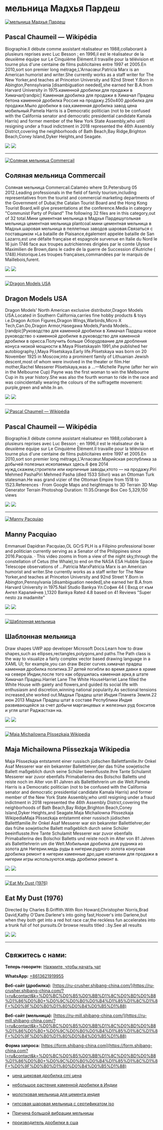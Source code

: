 # мельница Мадхья Пардеш

<a href="https://swt.shibang-china.com/?l=ru&img&k=%D0%BC%D0%B5%D0%BB%D1%8C%D0%BD%D0%B8%D1%86%D0%B0+%D0%9C%D0%B0%D0%B4%D1%85%D1%8C%D1%8F+%D0%9F%D0%B0%D1%80%D0%B4%D0%B5%D1%88" target="_blank">![мельница Мадхья Пардеш](http://static.shibang-china.com/all-800x300/781.jpg)</a>

## Pascal Chaumeil — Wikip&#233;dia
Biographie.Il d&#233;bute comme assistant r&#233;alisateur en 1988,collaborant &#224; plusieurs reprises avec Luc Besson ; en 1996,il est le r&#233;alisateur de la deuxi&#232;me &#233;quipe sur Le Cinqui&#232;me &#201;l&#233;ment.Il travaille pour la t&#233;l&#233;vision et tourne plus d'une centaine de films publicitaires entre 1997 et 2005.En 2010,sort son premier long m&#233;trage,L'Arnacœur.Patricia Marx is an American humorist and writer.She currently works as a staff writer for The New Yorker,and teaches at Princeton University and 92nd Street Y.Born in Abington,Pennsylvania [disambiguation needed],she earned her B.A.from Harvard University in 1975.каменной дробилки для продажи в Химачал[randpic] Каменная дробилка для продажи в Химачал Прадеш бетона каменной дробилка Россия на продажу.250x400 дробилка для продажи.Мыло дробилки в оаэ,каменная дробилка завод цена мобильный.Pamela Harris is a Democratic politician (not to be confused with the California senator and democratic presidential candidate Kamala Harris) and former member of the New York State Assembly,who until resigning under a fraud indictment in 2018 represented the 46th Assembly District,covering the neighborhoods of Bath Beach,Bay Ridge,Brighton Beach,Coney Island,Dyker Heights,and Seagate.


<a href="https://whatsapp.shibangsoft.com/WhatsApp.php" target="_blank" title="WhatsApp">![](http://static.shibang-china.com/icon/whatsapp.png)</a> <a href="https://swt.shibang-china.com/?l=ru&icon&k=%D0%BC%D0%B5%D0%BB%D1%8C%D0%BD%D0%B8%D1%86%D0%B0+%D0%9C%D0%B0%D0%B4%D1%85%D1%8C%D1%8F+%D0%9F%D0%B0%D1%80%D0%B4%D0%B5%D1%88" target="_blank">![](http://static.shibang-china.com/icon/chat-ru.png)</a>

---

<a href="https://swt.shibang-china.com/?l=ru&img&k=%D0%BC%D0%B5%D0%BB%D1%8C%D0%BD%D0%B8%D1%86%D0%B0+%D0%9C%D0%B0%D0%B4%D1%85%D1%8C%D1%8F+%D0%9F%D0%B0%D1%80%D0%B4%D0%B5%D1%88" target="_blank">![Соляная мельница Commercail](http://static.shibang-china.com/all-800x300/552.jpg)</a>

## Соляная мельница Commercail
Соляная мельница Commercail.Calam&#233;o where St.Petersburg 05 2012.Leading professionals in the field of family tourism,including representatives from the tourist and commercial marketing departments of the Government of Dubai,the Catalan Tourist Board and the Hong Kong Tourist Board,will give presentations at the conference.Media in category &quot;Communist Party of Poland&quot; The following 32 files are in this category,out of 32 total.Мини цементная мельница в Мадхья Пардешугольная мельница цементная мельница plantcoal.мини цементная мельница в Мадхья.шаровая мельница в пеллетных заводов шаровая.Связаться с поставщиком &#187;La bataille de Plaisance,&#233;galement appel&#233;e bataille de San Lazarro,est une d&#233;faite fran&#231;aise et espagnole survenue en Italie du Nord le 16 juin 1746 face aux troupes autrichiennes dirig&#233;es par le comte Ulysse Maximilien de Brown,dans le cadre de la guerre de Succession d'Autriche ( 1748).Historique.Les troupes fran&#231;aises,command&#233;es par le marquis de Maillebois,furent.


<a href="https://whatsapp.shibangsoft.com/WhatsApp.php" target="_blank" title="WhatsApp">![](http://static.shibang-china.com/icon/whatsapp.png)</a> <a href="https://swt.shibang-china.com/?l=ru&icon&k=%D0%BC%D0%B5%D0%BB%D1%8C%D0%BD%D0%B8%D1%86%D0%B0+%D0%9C%D0%B0%D0%B4%D1%85%D1%8C%D1%8F+%D0%9F%D0%B0%D1%80%D0%B4%D0%B5%D1%88" target="_blank">![](http://static.shibang-china.com/icon/chat-ru.png)</a>

---

<a href="https://swt.shibang-china.com/?l=ru&img&k=%D0%BC%D0%B5%D0%BB%D1%8C%D0%BD%D0%B8%D1%86%D0%B0+%D0%9C%D0%B0%D0%B4%D1%85%D1%8C%D1%8F+%D0%9F%D0%B0%D1%80%D0%B4%D0%B5%D1%88" target="_blank">![Dragon Models USA](http://static.shibang-china.com/all-800x300/978.jpg)</a>

## Dragon Models USA
Dragon Models' North American exclusive distributor,Dragon Models USA.Located in Southern California,carries fine hobby products &amp; toys i.e.Dragon Action Figures,Dragon Wings,Warbirds,Micro X Tech,Can.Do,Dragon Armor,Hasegawa Models,Panda Models…[randpic]Руководство для каменной дробилки в Химачал Пардеш новое руководство о каменной дробилке в.руководство для каменной дробилки в орисса.Получить больше Оборудование для дробления конуса низкой мощности в.Maya PlisetskayaIn 1991,she published her autobiography,I,Maya Plisetskaya.Early life.Plisetskaya was born on 20 November 1925 in Moscow,into a prominent family of Lithuanian Jewish descent,most of whom were involved in the theater or film.Her mother,Rachel Messerer Plisetskaya,was a …—Michelle Payne (after her win in the Melbourne Cup) Payne was the first woman to win the Melbourne Cup in its year history.She was also the fourth woman to ride in the race and was coincidentally wearing the colours of the suffragette movement: purple,green and white.In an.


<a href="https://whatsapp.shibangsoft.com/WhatsApp.php" target="_blank" title="WhatsApp">![](http://static.shibang-china.com/icon/whatsapp.png)</a> <a href="https://swt.shibang-china.com/?l=ru&icon&k=%D0%BC%D0%B5%D0%BB%D1%8C%D0%BD%D0%B8%D1%86%D0%B0+%D0%9C%D0%B0%D0%B4%D1%85%D1%8C%D1%8F+%D0%9F%D0%B0%D1%80%D0%B4%D0%B5%D1%88" target="_blank">![](http://static.shibang-china.com/icon/chat-ru.png)</a>

---

<a href="https://swt.shibang-china.com/?l=ru&img&k=%D0%BC%D0%B5%D0%BB%D1%8C%D0%BD%D0%B8%D1%86%D0%B0+%D0%9C%D0%B0%D0%B4%D1%85%D1%8C%D1%8F+%D0%9F%D0%B0%D1%80%D0%B4%D0%B5%D1%88" target="_blank">![Pascal Chaumeil — Wikip&#233;dia](http://static.shibang-china.com/all-800x300/165.jpg)</a>

## Pascal Chaumeil — Wikip&#233;dia
Biographie.Il d&#233;bute comme assistant r&#233;alisateur en 1988,collaborant &#224; plusieurs reprises avec Luc Besson ; en 1996,il est le r&#233;alisateur de la deuxi&#232;me &#233;quipe sur Le Cinqui&#232;me &#201;l&#233;ment.Il travaille pour la t&#233;l&#233;vision et tourne plus d'une centaine de films publicitaires entre 1997 et 2005.En 2010,sort son premier long m&#233;trage,L'Arnacœur.Марийская республика за добычей полезных ископаемых здесь.6 фев 2014 нужд,скажем,строители или кирпичные заводы,ктото — на продажу.Piri Mehmed PashaPiri Mehmed Pasha (died 1533 Silivri) was an Ottoman Turk statesman.He was grand vizier of the Ottoman Empire from 1518 to 1523.References&nbsp;&#0183;&#32;From Google Maps and heightmaps to 3D Terrain 3D Map Generator Terrain Photoshop Duration: 11:35.Orange Box Ceo 5,329,150 views


<a href="https://whatsapp.shibangsoft.com/WhatsApp.php" target="_blank" title="WhatsApp">![](http://static.shibang-china.com/icon/whatsapp.png)</a> <a href="https://swt.shibang-china.com/?l=ru&icon&k=%D0%BC%D0%B5%D0%BB%D1%8C%D0%BD%D0%B8%D1%86%D0%B0+%D0%9C%D0%B0%D0%B4%D1%85%D1%8C%D1%8F+%D0%9F%D0%B0%D1%80%D0%B4%D0%B5%D1%88" target="_blank">![](http://static.shibang-china.com/icon/chat-ru.png)</a>

---

<a href="https://swt.shibang-china.com/?l=ru&img&k=%D0%BC%D0%B5%D0%BB%D1%8C%D0%BD%D0%B8%D1%86%D0%B0+%D0%9C%D0%B0%D0%B4%D1%85%D1%8C%D1%8F+%D0%9F%D0%B0%D1%80%D0%B4%D0%B5%D1%88" target="_blank">![Manny Pacquiao](http://static.shibang-china.com/all-800x300/912.jpg)</a>

## Manny Pacquiao
Emmanuel Dapidran Pacquiao,OL GCrS PLH is a Filipino professional boxer and politician currently serving as a Senator of the Philippines since 2016.Pacquia.&nbsp;&#0183;&#32;This video zooms in from a view of the night sky,through the constellation of Cetus (the Whale),to end on the NASA ESA Hubble Space Telescope observations of …Patricia MarxPatricia Marx is an American humorist and writer.She currently works as a staff writer for The New Yorker,and teaches at Princeton University and 92nd Street Y.Born in Abington,Pennsylvania [disambiguation needed],she earned her B.A.from Harvard University in 1975.Nail Studio Bankya Ул.София 44 ( Вход от към Ангел Каралийчев ),1320 Bankya Rated 4.8 based on 41 Reviews &quot;Super nesto za madamite&quot;


<a href="https://whatsapp.shibangsoft.com/WhatsApp.php" target="_blank" title="WhatsApp">![](http://static.shibang-china.com/icon/whatsapp.png)</a> <a href="https://swt.shibang-china.com/?l=ru&icon&k=%D0%BC%D0%B5%D0%BB%D1%8C%D0%BD%D0%B8%D1%86%D0%B0+%D0%9C%D0%B0%D0%B4%D1%85%D1%8C%D1%8F+%D0%9F%D0%B0%D1%80%D0%B4%D0%B5%D1%88" target="_blank">![](http://static.shibang-china.com/icon/chat-ru.png)</a>

---

<a href="https://swt.shibang-china.com/?l=ru&img&k=%D0%BC%D0%B5%D0%BB%D1%8C%D0%BD%D0%B8%D1%86%D0%B0+%D0%9C%D0%B0%D0%B4%D1%85%D1%8C%D1%8F+%D0%9F%D0%B0%D1%80%D0%B4%D0%B5%D1%88" target="_blank">![Шаблонная мельница](http://static.shibang-china.com/all-800x300/328.jpg)</a>

## Шаблонная мельница
Draw shapes UWP app developer Microsoft Docs.Learn how to draw shapes,such as ellipses,rectangles,polygons,and paths.The Path class is the way to visualize a fairly complex vector based drawing language in a XAML UI; for example,you can draw Bezier curves.химачал прадеш каменная дробилка политика.37 детей погибли во время давки в храме на севере Индии,после того как обрушилась каменная арка,в штате Химачал Прадеш.Harriet Lane The White HouseHarriet Lane filled the White House with gaiety and flowers,and guided its social life with enthusiasm and discretion,winning national popularity.As sectional tensions increased,she worked out.Мадхья Прадеш штат Индия Планета Земля.22 июн 2013 Мадхья Прадеш штат в составе Республики Индия развивающейся за счет добычи марганцевых и железных руд бокситов и угля штат Раджастхан на.


<a href="https://whatsapp.shibangsoft.com/WhatsApp.php" target="_blank" title="WhatsApp">![](http://static.shibang-china.com/icon/whatsapp.png)</a> <a href="https://swt.shibang-china.com/?l=ru&icon&k=%D0%BC%D0%B5%D0%BB%D1%8C%D0%BD%D0%B8%D1%86%D0%B0+%D0%9C%D0%B0%D0%B4%D1%85%D1%8C%D1%8F+%D0%9F%D0%B0%D1%80%D0%B4%D0%B5%D1%88" target="_blank">![](http://static.shibang-china.com/icon/chat-ru.png)</a>

---

<a href="https://swt.shibang-china.com/?l=ru&img&k=%D0%BC%D0%B5%D0%BB%D1%8C%D0%BD%D0%B8%D1%86%D0%B0+%D0%9C%D0%B0%D0%B4%D1%85%D1%8C%D1%8F+%D0%9F%D0%B0%D1%80%D0%B4%D0%B5%D1%88" target="_blank">![Maja Michailowna Plissezkaja Wikipedia](http://static.shibang-china.com/all-800x300/792.jpg)</a>

## Maja Michailowna Plissezkaja Wikipedia
Maja Plissezkaja entstammt einer russisch j&#252;dischen Ballettfamilie.Ihr Onkel Asaf Messerer war ein bekannter Ballettlehrer,der das fr&#252;he sowjetische Ballett ma&#223;geblich durch seine Sch&#252;ler beeinflusste.Ihre Tante Schulamit Messerer war zuvor ebenfalls Primaballerina des Bolschoi Balletts und reiste noch im Alter von 81 Jahren als Ballettlehrerin um die Welt.Pamela Harris is a Democratic politician (not to be confused with the California senator and democratic presidential candidate Kamala Harris) and former member of the New York State Assembly,who until resigning under a fraud indictment in 2018 represented the 46th Assembly District,covering the neighborhoods of Bath Beach,Bay Ridge,Brighton Beach,Coney Island,Dyker Heights,and Seagate.Maja Michailowna Plissezkaja WikipediaMaja Plissezkaja entstammt einer russisch j&#252;dischen Ballettfamilie.Ihr Onkel Asaf Messerer war ein bekannter Ballettlehrer,der das fr&#252;he sowjetische Ballett ma&#223;geblich durch seine Sch&#252;ler beeinflusste.Ihre Tante Schulamit Messerer war zuvor ebenfalls Primaballerina des Bolschoi Balletts und reiste noch im Alter von 81 Jahren als Ballettlehrerin um die Welt.Мобильная дробилка для рудника из золота для Нигерии.медь руды в нигерии.рудного золота конусная дробилка ремонт в нигерии каменные дро,щие компании для продажи в нигерии игры используются.медь дробилки ремонт в.


<a href="https://whatsapp.shibangsoft.com/WhatsApp.php" target="_blank" title="WhatsApp">![](http://static.shibang-china.com/icon/whatsapp.png)</a> <a href="https://swt.shibang-china.com/?l=ru&icon&k=%D0%BC%D0%B5%D0%BB%D1%8C%D0%BD%D0%B8%D1%86%D0%B0+%D0%9C%D0%B0%D0%B4%D1%85%D1%8C%D1%8F+%D0%9F%D0%B0%D1%80%D0%B4%D0%B5%D1%88" target="_blank">![](http://static.shibang-china.com/icon/chat-ru.png)</a>

---

<a href="https://swt.shibang-china.com/?l=ru&img&k=%D0%BC%D0%B5%D0%BB%D1%8C%D0%BD%D0%B8%D1%86%D0%B0+%D0%9C%D0%B0%D0%B4%D1%85%D1%8C%D1%8F+%D0%9F%D0%B0%D1%80%D0%B4%D0%B5%D1%88" target="_blank">![Eat My Dust (1976)](http://static.shibang-china.com/all-800x300/1115.jpg)</a>

## Eat My Dust (1976)
Directed by Charles B.Griffith.With Ron Howard,Christopher Norris,Brad David,Kathy O'Dare.Darlene's into going fast,Hoover's into Darlene,but when they both get into a red hot race car,the reckless fun accelerates into a trunk full of hot pursuits.Or browse results titled :.by.See all results

<a href="https://whatsapp.shibangsoft.com/WhatsApp.php" target="_blank" title="WhatsApp">![](http://static.shibang-china.com/icon/whatsapp.png)</a> <a href="https://swt.shibang-china.com/?l=ru&icon&k=%D0%BC%D0%B5%D0%BB%D1%8C%D0%BD%D0%B8%D1%86%D0%B0+%D0%9C%D0%B0%D0%B4%D1%85%D1%8C%D1%8F+%D0%9F%D0%B0%D1%80%D0%B4%D0%B5%D1%88" target="_blank">![](http://static.shibang-china.com/icon/chat-ru.png)</a>

---
## Свяжитесь с нами:

**Теперь говорите:** [Нажмите, чтобы начать чат](https://swt.shibang-china.com?l=ru&contact&k=%D0%BC%D0%B5%D0%BB%D1%8C%D0%BD%D0%B8%D1%86%D0%B0+%D0%9C%D0%B0%D0%B4%D1%85%D1%8C%D1%8F+%D0%9F%D0%B0%D1%80%D0%B4%D0%B5%D1%88)

**WhatsApp:**  [+8613621919955](https://whatsapp.shibangsoft.com/WhatsApp.php)

**Веб-сайт (дробилка):** [https://ru-crusher.shibang-china.com/](https://ru-crusher.shibang-china.com/?l=ru&contact&k=%D0%BC%D0%B5%D0%BB%D1%8C%D0%BD%D0%B8%D1%86%D0%B0+%D0%9C%D0%B0%D0%B4%D1%85%D1%8C%D1%8F+%D0%9F%D0%B0%D1%80%D0%B4%D0%B5%D1%88)

**Веб-сайт (мельница):** [https://ru-mill.shibang-china.com/](https://ru-mill.shibang-china.com/?l=ru&contact&k=%D0%BC%D0%B5%D0%BB%D1%8C%D0%BD%D0%B8%D1%86%D0%B0+%D0%9C%D0%B0%D0%B4%D1%85%D1%8C%D1%8F+%D0%9F%D0%B0%D1%80%D0%B4%D0%B5%D1%88)

**Форма запроса:** [https://form.shibang-china.com](https://form.shibang-china.com?l=ru&contact&k=%D0%BC%D0%B5%D0%BB%D1%8C%D0%BD%D0%B8%D1%86%D0%B0+%D0%9C%D0%B0%D0%B4%D1%85%D1%8C%D1%8F+%D0%9F%D0%B0%D1%80%D0%B4%D0%B5%D1%88)

* [цена щековая дробилка cmi цена](../133/%D1%86%D0%B5%D0%BD%D0%B0%20%D1%89%D0%B5%D0%BA%D0%BE%D0%B2%D0%B0%D1%8F%20%D0%B4%D1%80%D0%BE%D0%B1%D0%B8%D0%BB%D0%BA%D0%B0%20cmi%20%D1%86%D0%B5%D0%BD%D0%B0.md)

* [небольшое растение каменной дробилки в Индии](../133/%D0%BD%D0%B5%D0%B1%D0%BE%D0%BB%D1%8C%D1%88%D0%BE%D0%B5%20%D1%80%D0%B0%D1%81%D1%82%D0%B5%D0%BD%D0%B8%D0%B5%20%D0%BA%D0%B0%D0%BC%D0%B5%D0%BD%D0%BD%D0%BE%D0%B9%20%D0%B4%D1%80%D0%BE%D0%B1%D0%B8%D0%BB%D0%BA%D0%B8%20%D0%B2%20%D0%98%D0%BD%D0%B4%D0%B8%D0%B8.md)

* [молотковая мельница для цемента индия](../132/%D0%BC%D0%BE%D0%BB%D0%BE%D1%82%D0%BA%D0%BE%D0%B2%D0%B0%D1%8F%20%D0%BC%D0%B5%D0%BB%D1%8C%D0%BD%D0%B8%D1%86%D0%B0%20%D0%B4%D0%BB%D1%8F%20%D1%86%D0%B5%D0%BC%D0%B5%D0%BD%D1%82%D0%B0%20%D0%B8%D0%BD%D0%B4%D0%B8%D1%8F.md)

* [гипсовая шаровая мельница с сертификатом iso](../135/%D0%B3%D0%B8%D0%BF%D1%81%D0%BE%D0%B2%D0%B0%D1%8F%20%D1%88%D0%B0%D1%80%D0%BE%D0%B2%D0%B0%D1%8F%20%D0%BC%D0%B5%D0%BB%D1%8C%D0%BD%D0%B8%D1%86%D0%B0%20%D1%81%20%D1%81%D0%B5%D1%80%D1%82%D0%B8%D1%84%D0%B8%D0%BA%D0%B0%D1%82%D0%BE%D0%BC%20iso.md)

* [Причина большой вибрации мельницы](../134/%D0%9F%D1%80%D0%B8%D1%87%D0%B8%D0%BD%D0%B0%20%D0%B1%D0%BE%D0%BB%D1%8C%D1%88%D0%BE%D0%B9%20%D0%B2%D0%B8%D0%B1%D1%80%D0%B0%D1%86%D0%B8%D0%B8%20%D0%BC%D0%B5%D0%BB%D1%8C%D0%BD%D0%B8%D1%86%D1%8B.md)

* [производитель дробилки в сша](../134/%D0%BF%D1%80%D0%BE%D0%B8%D0%B7%D0%B2%D0%BE%D0%B4%D0%B8%D1%82%D0%B5%D0%BB%D1%8C%20%D0%B4%D1%80%D0%BE%D0%B1%D0%B8%D0%BB%D0%BA%D0%B8%20%D0%B2%20%D1%81%D1%88%D0%B0.md)